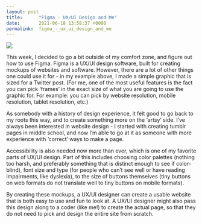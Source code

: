 ```yaml
---
layout: post
title:      "Figma - UX/UI Design and Me"
date:       2021-06-18 13:58:37 +0000
permalink:  figma_-_ux_ui_design_and_me
---
```



![](https://lh6.googleusercontent.com/O-JCBp5-Iyt5mWxy01_I8cCe0hs3Soq7_SbXqKf29zm127KDYTuy9HCwiL6urUKror1o0hQvmWdKGaCTxs1cOZEy6q_voIsBn8WUxlMk)

This week, I decided to go a bit outside of my comfort zone, and figure out how to use Figma. 
Figma is a UX/UI design software, built for creating mockups of websites and software. However, there are a lot of other things one could use it for - in my example above, I made a simple graphic that is sized for a Twitter post. (For me, one of the most useful features is the fact you can pick ‘frames’ in the exact size of what you are going to use the graphic for. For example: you can pick by website resolution, mobile resolution, tablet resolution, etc.)

As somebody with a history of design experience, it felt good to go back to my roots this way, and to create something more on the ‘artsy’ side. I’ve always been interested in website design - I started with creating tumblr pages in middle school, and now I’m able to go at it as someone with more experience with ‘correct’ ways to make a page. 

Accessibility is also needed now more than ever, which is one of my favorite parts of UX/UI design. Part of this includes choosing color palettes (nothing too harsh, and preferably something that is distinct enough to see if color-blind), font size and type (for people who can’t see well or have reading impairments, like dyslexia), to the size of buttons themselves (tiny buttons on web formats do not translate well to tiny buttons on mobile formats).

By creating these mockups, a UX/UI designer can create a usable website that is both easy to use and fun to look at. A UX/UI designer might also pass this design along to a coder (like me!) to create the actual page, so that they do not need to pick and design the entire site from scratch.

